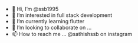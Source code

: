 - 👋 Hi, I’m @ssb1995
- 👀 I’m interested in full stack development
- 🌱 I’m currently learning flutter
- 💞️ I’m looking to collaborate on ...
- 📫 How to reach me ... @sathishssb on instagram

<!---
ssb1995/ssb1995 is a ✨ special ✨ repository because its `README.md` (this file) appears on your GitHub profile.
You can click the Preview link to take a look at your changes.
--->
